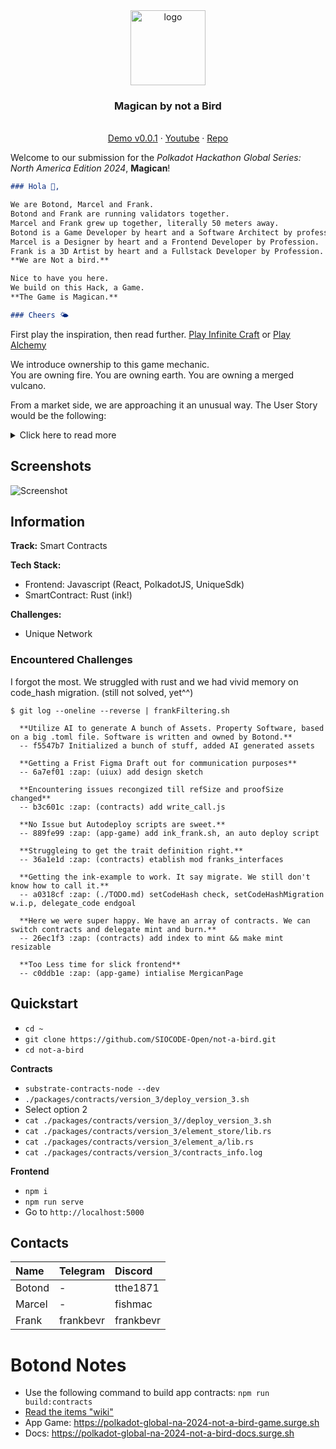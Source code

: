<div align="center">
<img src="https://imgs.search.brave.com/so-uD4sAXbEI46Uod2_37kJfXyvugWVtHiCyfBWNVHw/rs:fit:860:0:0/g:ce/aHR0cHM6Ly90My5m/dGNkbi5uZXQvanBn/LzA2Lzg2LzQzLzYy/LzM2MF9GXzY4NjQz/NjI5OV9sN3lzbXcz/R0ROYnV5V0h5Q2FT/UHAzcHB3UFZGUE1Z/Si5qcGc" alt="logo" width="120" height="120" />
</div>

<h3 align="center">Magican by not a Bird</h3>
  <p align="center">
  <br />
    <a href="https://magican.surge.sh/">Demo v0.0.1</a>
    ·
    <a href="https://youtu.be/XkQCJIe48-M?si=Dn65WveHu1yoclYP">Youtube</a>
    ·
    <a href="https://github.com/SIOCODE-Open/not-a-bird.git">Repo</a>
  </p>
</div>

Welcome to our submission for the _Polkadot Hackathon Global Series: North America Edition 2024_, **Magican**!

```md
### Hola 👋,

We are Botond, Marcel and Frank.  
Botond and Frank are running validators together.  
Marcel and Frank grew up together, literally 50 meters away.  
Botond is a Game Developer by heart and a Software Architect by profession.  
Marcel is a Designer by heart and a Frontend Developer by Profession.  
Frank is a 3D Artist by heart and a Fullstack Developer by Profession.  
**We are Not a bird.**

Nice to have you here.  
We build on this Hack, a Game.  
**The Game is Magican.**

### Cheers 🌤️
```

First play the inspiration, then read further. [Play Infinite Craft](https://neal.fun/infinite-craft/) or [Play Alchemy](https://littlealchemy.com/)

We introduce ownership to this game mechanic.  
You are owning fire. You are owning earth. You are owning a merged vulcano.

From a market side, we are approaching it an unusual way.
The User Story would be the following:

<details>
  <summary>Click here to read more</summary>
There is Discord.  
Discord has Channels.  
Every Channels has their hidden jokes/sketches/art/... .  
We Gather information from Community.  
Generate the game out of the given information.   
Let people play.

An example:
You install a Discord bot, it ask the community.

1. What are the core elementt?
2. What are other Elements?
3. What are the rules to get these other Elements?

Now we are in Discord.
Discord Channel - Primegean Discord.
The Elements are `Vim`, `Rust`, `Cows`.
If you combine `Vim` and `Cows`, you gets `Matrix Cow`.
`Matrix Cow` and `Rust`, creates `crappy cow`.
`crappy cow` and `vim`, gives you `donkey with rollerblades`.
If you combine, combine and combine, then you get `Stinky Feets`.
🤯 🐾 🥳
`Stinky Feet` is THE trophy, because that's what the community appreciates the most.

That's a **fun** example, which illustrates the whole point.

</details>

## Screenshots

![Screenshot](https://i.ibb.co/TYNDW8X/image.png)

## Information

**Track:** Smart Contracts

**Tech Stack:**

- Frontend: Javascript (React, PolkadotJS, UniqueSdk)
- SmartContract: Rust (ink!)

**Challenges:**

- Unique Network

### Encountered Challenges

I forgot the most. We struggled with rust and we had vivid memory on code_hash migration. (still not solved, yet^^)

```
$ git log --oneline --reverse | frankFiltering.sh

  **Utilize AI to generate A bunch of Assets. Property Software, based on a big .toml file. Software is written and owned by Botond.**
  -- f5547b7 Initialized a bunch of stuff, added AI generated assets

  **Getting a Frist Figma Draft out for communication purposes**
  -- 6a7ef01 :zap: (uiux) add design sketch

  **Encountering issues recongized till refSize and proofSize changed**
  -- b3c601c :zap: (contracts) add write_call.js

  **No Issue but Autodeploy scripts are sweet.**
  -- 889fe99 :zap: (app-game) add ink_frank.sh, an auto deploy script

  **Struggleing to get the trait definition right.**
  -- 36a1e1d :zap: (contracts) etablish mod franks_interfaces

  **Getting the ink-example to work. It say migrate. We still don't know how to call it.**
  -- a0318cf :zap: (./TODO.md) setCodeHash check, setCodeHashMigration w.i.p, delegate_code endgoal

  **Here we were super happy. We have an array of contracts. We can switch contracts and delegate mint and burn.**
  -- 26ec1f3 :zap: (contracts) add index to mint && make mint resizable

  **Too Less time for slick frontend**
  -- c0ddb1e :zap: (app-game) intialise MergicanPage
```

## Quickstart

- `cd ~ `
- `git clone https://github.com/SIOCODE-Open/not-a-bird.git `
- `cd not-a-bird`

**Contracts**

- `substrate-contracts-node --dev`
- `./packages/contracts/version_3/deploy_version_3.sh`
- Select option 2
- `cat ./packages/contracts/version_3//deploy_version_3.sh`
- `cat ./packages/contracts/version_3/element_store/lib.rs`
- `cat ./packages/contracts/version_3/element_a/lib.rs`
- `cat ./packages/contracts/version_3/contracts_info.log`

**Frontend**

- `npm i`
- `npm run serve`
- Go to `http://localhost:5000 `

## Contacts

| Name   | Telegram  | Discord   |
| :----- | :-------- | :-------- |
| Botond | -         | tthe1871  |
| Marcel | -         | fishmac   |
| Frank  | frankbevr | frankbevr |

# Botond Notes

* Use the following command to build app contracts: `npm run build:contracts`
* [Read the items "wiki"](./ITEMS.md)
* App Game: https://polkadot-global-na-2024-not-a-bird-game.surge.sh
* Docs: https://polkadot-global-na-2024-not-a-bird-docs.surge.sh
